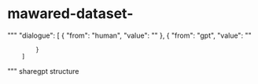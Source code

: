 # mawared-dataset-

"""
"dialogue": [
            {
                "from": "human",
                "value": ""
            },
            {
                "from": "gpt",
                "value": ""
                
            }
        ]

"""
sharegpt structure 
